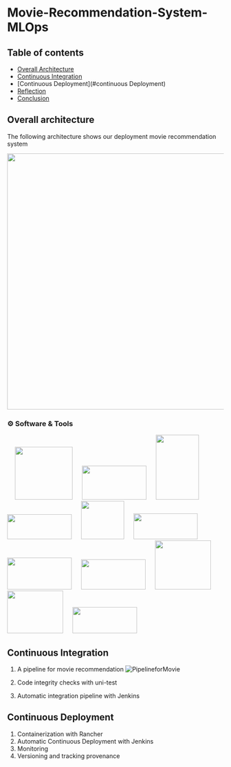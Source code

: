 # Movie-Recommendation-System-MLOps



## Table of contents
* [Overall Architecture](#overall-architecture)
* [Continuous Integration](#continuous-integration)
* [Continuous Deployment](#continuous Deployment)
* [Reflection](#reflection)
* [Conclusion](#conclusion)


## Overall architecture
The following architecture shows our deployment movie recommendation system

<img src="https://user-images.githubusercontent.com/67786803/170400718-4b8f8264-a82f-4e92-a93b-6cb6cf1ee3f1.png"
     width="737" height="596">

 ### :gear: Software & Tools
<p align="left">
&emsp;
<a target="_blank" href="https://kafka.apache.org/"><img src="https://user-images.githubusercontent.com/67786803/170406796-54e2d4b0-1158-4dda-8d8c-0cd981a6cd14.png?style=for-the-badge&logo=git&logoColor=white"  width="134" height="123"></img></a>
&emsp;
<a target="_blank" href="https://dvc.org/"><img src="https://user-images.githubusercontent.com/67786803/170407079-b8736cfd-e054-497f-814f-c7c0b85cce0b.png?style=for-the-badge&logo=git&logoColor=white" width="150" height="79"></img></a>
&emsp;
<a target="_blank" href="https://jenkins.io"><img src="https://user-images.githubusercontent.com/67786803/170408471-dcf95828-332a-4a3d-8992-4eeee2516fd2.png?style=for-the-badge&logo=git&logoColor=white" width="100" height="151"></img></a>
&emsp;
<a target="_blank" href="https://flask.palletsprojects.com/en/2.1.x/"><img src="https://user-images.githubusercontent.com/67786803/170408686-e1be3d88-3333-4a42-a657-60c3965146b0.png?style=for-the-badge&logo=git&logoColor=white" width="150" height="58"></img></a>
&emsp;
<a target="_blank" href="https://hub.docker.com/"><img src="https://user-images.githubusercontent.com/67786803/170409481-17d814b9-e06b-4677-a982-b0d075b5e600.png?style=for-the-badge&logo=git&logoColor=white" width="100" height="89"></img></a>
&emsp;
<a target="_blank" href="https://www.split.io/"><img src="https://user-images.githubusercontent.com/67786803/170408885-d08db5c4-0e80-4d20-9d03-2ce38de6a77e.png?style=for-the-badge&logo=git&logoColor=white" width="149" height="60"></img></a>
&emsp;
<a target="_blank" href="https://prometheus.io/"><img src="https://user-images.githubusercontent.com/67786803/170408965-7125eda4-310c-4a29-aa5e-23702cefd956.png?style=for-the-badge&logo=git&logoColor=white" width="150" height="74"></img></a>
&emsp;
<a target="_blank" href="https://grafana.com/"><img src="https://user-images.githubusercontent.com/67786803/170409061-bde198e4-7cca-4d04-afa7-461f78a3a5e3.png?style=for-the-badge&logo=git&logoColor=white" width="150" height="70"></img></a>
&emsp;
<a target="_blank" href="https://kubernetes.io/"><img src="https://user-images.githubusercontent.com/67786803/170409137-8e242cd8-6f3e-4cf8-8d64-fd7425bcc185.png?style=for-the-badge&logo=git&logoColor=white"  width="130" height="114"></img></a>
&emsp;
<a target="_blank" href="https://rancher.com/"><img src="https://user-images.githubusercontent.com/67786803/170409205-75128770-bdbd-4e96-912d-1f3fe4c50d53.png?style=for-the-badge&logo=git&logoColor=white" width="130" height="99"></img></a>
&emsp;
<a target="_blank" href="https://slack.com/"><img src="https://user-images.githubusercontent.com/67786803/170409326-f2a0a772-236a-49a5-8dcc-6b4bf1ea881d.png?style=for-the-badge&logo=git&logoColor=white" width="150" height=61"></img></a>

<br>
</p>





## Continuous Integration
  1. A pipeline for movie recommendation
  ![PipelineforMovie](https://user-images.githubusercontent.com/67786803/170403643-b26c4941-03b6-470b-9efc-3574023279ab.png)

  3. Code integrity checks with uni-test
  4. Automatic integration pipeline with Jenkins

## Continuous Deployment
  1. Containerization with Rancher
  2. Automatic Continuous Deployment with Jenkins
  3. Monitoring
  4. Versioning and tracking provenance

#
